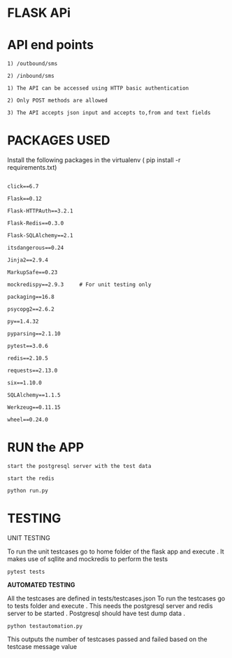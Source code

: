 
FLASK APi
=======================================

API end points
=======================================
```
1) /outbound/sms

2) /inbound/sms

1) The API can be accessed using HTTP basic authentication

2) Only POST methods are allowed

3) The API accepts json input and accepts to,from and text fields
```


PACKAGES USED
========================================
Install the following packages in the virtualenv  ( pip install -r requirements.txt)


```appdirs==1.4.0

click==6.7

Flask==0.12

Flask-HTTPAuth==3.2.1

Flask-Redis==0.3.0

Flask-SQLAlchemy==2.1

itsdangerous==0.24

Jinja2==2.9.4

MarkupSafe==0.23

mockredispy==2.9.3     # For unit testing only

packaging==16.8

psycopg2==2.6.2

py==1.4.32

pyparsing==2.1.10

pytest==3.0.6

redis==2.10.5

requests==2.13.0

six==1.10.0

SQLAlchemy==1.1.5

Werkzeug==0.11.15

wheel==0.24.0
```

RUN the APP
============================================

```
start the postgresql server with the test data

start the redis

python run.py
```


TESTING
==========================================

</b> UNIT TESTING </b>

To run the unit testcases go to home folder of the flask app and execute .
It makes use of sqllite and mockredis to perform the tests

`pytest tests`

<b>AUTOMATED TESTING </b>

All the testcases are defined in tests/testcases.json
To run the  testcases go to tests folder and execute . This needs the postgresql server and redis server to be started .
 Postgresql should have test dump data .

`python testautomation.py`

This outputs the number of testcases passed and failed based on the testcase message value















